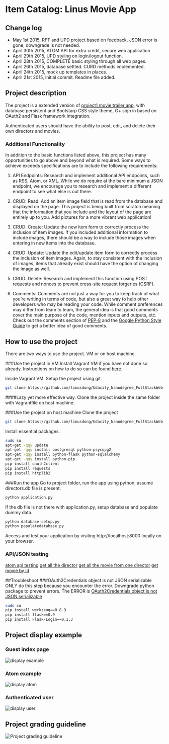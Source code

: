 # Item Catalog: Linus Movie App

## Change log
* May 1st 2015, RFT and UPD project based on feedback. JSON error is gone, downgrade is not needed.
* April 30th 2015, ATOM API for extra credit, secure web application
* April 29th 2015, UPD styling on login/logout function.
* April 28th 2015, COMPLETE basic styling through all web pages.
* April 26th 2015, database settled. CURD methods implemented.
* April 24th 2015, mock up templates in places.
* April 21st 2015, initial commit. Readme file added.

## Project description
The project is a extended version of [project1 movie trailer app](https://github.com/linusdong/Udacity_Nanodegree_FullStackWeb/tree/master/P1), with database persistent and Bootstarp CSS style theme, G+ sign in based on OAuth2 and Flask framework integration.

Authenticated users should have the ability to post, edit, and delete their own directors and movies.

### Additional Functionality
In addition to the basic functions listed above, this project has many opportunities to go above and beyond what is required. Some ways to achieve exceeds specifications are to include the following requirements:

1. API Endpoints: Research and implement additional API endpoints, such as RSS, Atom, or XML. While we do require at the bare minimum a JSON endpoint, we encourage you to research and implement a different endpoint to see what else is out there.

2. CRUD: Read: Add an item image field that is read from the database and displayed on the page. This project is being built from scratch meaning that the information that you include and the layout of the page are entirely up to you. Add pictures for a more vibrant web application!

3. CRUD: Create: Update the new item form to correctly process the inclusion of item images. If you included additional information to include images, there should be a way to include those images when entering in new items into the database.

4. CRUD: Update: Update the edit/update item form to correctly process the inclusion of item images. Again, to stay consistent with the inclusion of images, items that already exist should have the option of changing the image as well.

5. CRUD: Delete: Research and implement this function using POST requests and nonces to prevent cross-site request forgeries (CSRF).

6. Comments: Comments are not just a way for you to keep track of what you’re writing in terms of code, but also a great way to help other developers who may be reading your code. While comment preferences may differ from team to team, the general idea is that good comments cover the main purpose of the code, mention inputs and outputs, etc. Check out the comments section of [PEP-8](https://www.python.org/dev/peps/pep-0008/#comments) and the [Google Python Style Guide](https://google-styleguide.googlecode.com/svn/trunk/pyguide.html?showone=Comments#Comments) to get a better idea of good comments.

## How to use the project
There are two ways to use the project. VM or on host machine.

###Use the project in VM
Install Vagrant VM if you have not done so already. Instructions on how to do so can be found [here](https://www.udacity.com/wiki/ud088/vagrant).

Inside Vagrant VM. Setup the project using git.
```bash
git clone https://github.com/linusdong/Udacity_Nanodegree_FullStackWeb.git
```

####Lazy yet more effective way. Clone the project inside the same folder with Vagrantfile on host machine.

###Use the project on host machine
Clone the project
```bash
git clone https://github.com/linusdong/Udacity_Nanodegree_FullStackWeb.git
```

Install essential packages.
```bash
sudo su
apt-get -qqy update
apt-get -qqy install postgresql python-psycopg2
apt-get -qqy install python-flask python-sqlalchemy
apt-get -qqy install python-pip
pip install oauth2client
pip install requests
pip install httplib2
```


###Run the app
Go to project folder, run the app using python, assume directors.db file is present. 
```bash
python application.py
```

If the db file is not there with application.py, setup database and populate dummy data.
```bash
python database-setup.py
python populatedatabase.py
```

Access and test your application by visiting http://localhost:8000 locally on your browser.

### API/JSON testing
[atom api testing](http://localhost:8000/recent.atom)
[get all the director](#)
[get all the movie from one director](#)
[get movie by id](#)

##Troubleshoot
###OAuth2Credentials object is not JSON serializable
ONLY do this step because you encounter the error. Downgrade python package to prevent errors. The ERROR is [OAuth2Credentials object is not JSON serializable](http://discussions.udacity.com/t/fix-oauth2credentials-object-is-not-json-serializable/15515)
```bash
sudo su
pip install werkzeug==0.8.3
pip install flask==0.9
pip install Flask-Login==0.1.3
```

## Project display example
### Guest index page
![display example](./pics/example-index.png)
### Atom example
![display atom](./pics/example-atom.png)
### Authenticated user
![display user](./pics/example-index-login.png)

## Project grading guideline
![Project grading guideline](./pics/project3rubric.png)

